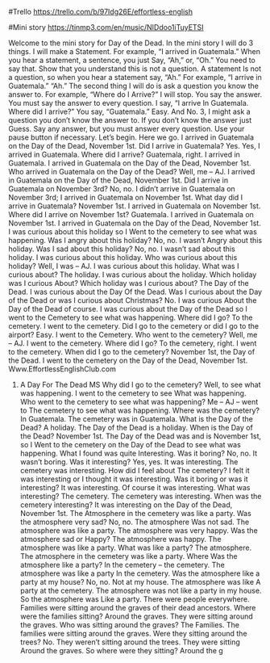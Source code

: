 #Trello
https://trello.com/b/97Idg26E/effortless-english

#Mini story
https://tinmp3.com/en/music/NIDdoo1iTuyETSI

Welcome to the mini story for Day of the Dead. In the mini story I will do 3 things. I will make a
Statement. For example, “I arrived in Guatemala.” When you hear a statement, a sentence, you just
Say, “Ah,” or, “Oh.” You need to say that. Show that you understand this is not a question. A statement
Is not a question, so when you hear a statement say, “Ah.” For example, “I arrive in
Guatemala.” “Ah.”
The second thing I will do is ask a question you know the answer to. For example, “Where do I
Arrive?” I will stop. You say the answer. You must say the answer to every question. I say, “I arrive
In Guatemala. Where did I arrive?” You say, “Guatemala.” Easy.
And No. 3, I might ask a question you don’t know the answer to. If you don’t know the answer just
Guess. Say any answer, but you must answer every question. Use your pause button if necessary.
Let’s begin. Here we go.
I arrived in Guatemala on the Day of the Dead, November 1st. Did I arrive in Guatemala? Yes.
Yes, I arrived in Guatemala. Where did I arrive? Guatemala, right. I arrived in Guatemala.
I arrived in Guatemala on the Day of the Dead, November 1st. Who arrived in Guatemala on the
Day of the Dead? Well, me – AJ. I arrived in Guatemala on the Day of the Dead, November 1st.
Did I arrive in Guatemala on November 3rd? No, no. I didn’t arrive in Guatemala on November 3rd;
I arrived in Guatemala on November 1st.
What day did I arrive in Guatemala? November 1st. I arrived in Guatemala on November 1st.
Where did I arrive on November 1st? Guatemala. I arrived in Guatemala on November 1st.
I arrived in Guatemala on the Day of the Dead, November 1st. I was curious about this holiday so I
Went to the cemetery to see what was happening. Was I angry about this holiday? No, no. I wasn’t
Angry about this holiday.
Was I sad about this holiday? No, no. I wasn’t sad about this holiday. I was curious about this holiday.
Who was curious about this holiday? Well, I was – AJ. I was curious about this holiday.
What was I curious about? The holiday. I was curious about the holiday. Which holiday was I curious
About? Which holiday was I curious about? The Day of the Dead. I was curious about the Day
Of the Dead.
Was I curious about the Day of the Dead or was I curious about Christmas? No. I was curious
About the Day of the Dead of course. I was curious about the Day of the Dead so I went to the
Cemetery to see what was happening. Where did I go? To the cemetery.
I went to the cemetery. Did I go to the cemetery or did I go to the airport? Easy. I went to the
Cemetery. Who went to the cemetery? Well, me – AJ. I went to the cemetery.
Where did I go? To the cemetery, right. I went to the cemetery. When did I go to the cemetery?
November 1st, the Day of the Dead. I went to the cemetery on the Day of the Dead, November 1st.
Www.EffortlessEnglishClub.com
1. A Day For The Dead MS
Why did I go to the cemetery? Well, to see what was happening. I went to the cemetery to see
What was happening. Who went to the cemetery to see what was happening? Me – AJ – went to
The cemetery to see what was happening.
Where was the cemetery? In Guatemala. The cemetery was in Guatemala. What is the Day of the
Dead? A holiday. The Day of the Dead is a holiday.
When is the Day of the Dead? November 1st. The Day of the Dead was and is November 1st, so I
Went to the cemetery on the Day of the Dead to see what was happening. What I found was quite
Interesting. Was it boring? No, no. It wasn’t boring.
Was it interesting? Yes, yes. It was interesting. The cemetery was interesting. How did I feel about
The cemetery? I felt it was interesting or I thought it was interesting.
Was it boring or was it interesting? It was interesting. Of course it was interesting. What was interesting?
The cemetery. The cemetery was interesting.
When was the cemetery interesting? It was interesting on the Day of the Dead, November 1st. The
Atmosphere in the cemetery was like a party. Was the atmosphere very sad? No, no. The atmosphere
Was not sad.
The atmosphere was like a party. The atmosphere was very happy. Was the atmosphere sad or
Happy? The atmosphere was happy. The atmosphere was like a party.
What was like a party? The atmosphere. The atmosphere in the cemetery was like a party. Where
Was the atmosphere like a party? In the cemetery – the cemetery. The atmosphere was like a party
In the cemetery.
Was the atmosphere like a party at my house? No, no. Not at my house. The atmosphere was like
A party at the cemetery. The atmosphere was not like a party in my house. So the atmosphere was
Like a party. There were people everywhere.
Families were sitting around the graves of their dead ancestors. Where were the families sitting?
Around the graves. They were sitting around the graves. Who was sitting around the graves? The
Families. The families were sitting around the graves.
Were they sitting around the trees? No. They weren’t sitting around the trees. They were sitting
Around the graves. So where were they sitting? Around the g
